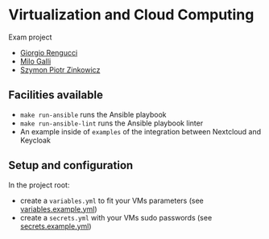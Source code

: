 # Virtualization and Cloud Computing

Exam project

- [Giorgio Rengucci](mailto:4483986@studenti.unige.it)
- [Milo Galli](mailto:4793560@studenti.unige.it)
- [Szymon Piotr Zinkowicz](mailto:5181814@studenti.unige.it)

## Facilities available

- `make run-ansible` runs the Ansible playbook
- `make run-ansible-lint` runs the Ansible playbook linter
- An example inside of `examples` of the integration between Nextcloud and Keycloak

## Setup and configuration

In the project root:

- create a `variables.yml` to fit your VMs parameters (see [variables.example.yml](variables.example.yml))
- create a `secrets.yml` with your VMs sudo passwords (see [secrets.example.yml](secrets.example.yml))
